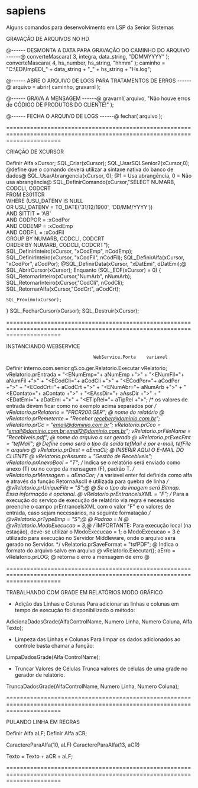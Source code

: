 # sapiens
Alguns comandos para desenvolvimento em LSP da Senior Sistemas

GRAVAÇÃO DE ARQUIVOS NO HD

@------ DESMONTA A DATA PARA GRAVAÇÃO DO CAMINHO DO ARQUIVO ------@
converteMascara( 3, integra, data_string, "DDMMYYYY" );
converteMascara( 4, hs_number, hs_string, "hhmm"     );
caminho =  "C:\\EDI\\ImpEDI_" + data_string + "_" + hs_string + "Hs.log";

@------ ABRE O ARQUIVO DE LOGS PARA TRATAMENTOS DE ERROS ------@
arquivo = abrir( caminho, gravarnl );

@------ GRAVA A MENSAGEM ------@
gravarnl( arquivo, "Não houve erros de CÓDIGO DE PRODUTOS DO CLIENTE!" );

@------ FECHA O ARQUIVO DE LOGS ------@
fechar( arquivo );

============================================================================================================================

CRIAÇÃO DE XCURSOR

Definir Alfa xCursor;
SQL_Criar(xCursor);
SQL_UsarSQLSenior2(xCursor,0);  @define que o comando deverá utilizar a sintaxe nativa do banco de dados@
SQL_UsarAbrangencia(xCursor, 0);  @1 = Usa abrangência, 0 = Não usa abrangência@
SQL_DefinirComando(xCursor,"SELECT NUMARB, CODCLI, CODCRT \
                              FROM E301TCR \
                             WHERE (USU_DATENV IS NULL \
                                OR USU_DATENV = TO_DATE('31/12/1900', 'DD/MM/YYYY')) \
                               AND SITTIT = 'AB' \
                               AND CODPOR = :xCodPor \
                               AND CODEMP = :xCodEmp \
                               AND CODFIL = :xCodFil \
                          GROUP BY NUMARB, CODCLI, CODCRT \
                          ORDER BY NUMARB, CODCLI, CODCRT");                        
SQL_DefinirInteiro(xCursor, "xCodEmp", nCodEmp);
SQL_DefinirInteiro(xCursor, "xCodFil", nCodFil);
SQL_DefinirAlfa(xCursor, "xCodPor", aCodPor);
@SQL_DefinirData(xCursor, "xDatEmi", dDatEmi);@
SQL_AbrirCursor(xCursor);
  Enquanto (SQL_EOF(xCursor) = 0) {
    SQL_RetornarInteiro(xCursor,"NumArb", nNumArb);
    SQL_RetornarInteiro(xCursor,"CodCli", nCodCli);
    SQL_RetornarAlfa(xCursor,"CodCrt", aCodCrt);
	
	
    SQL_Proximo(xCursor);
  }
SQL_FecharCursor(xCursor);
SQL_Destruir(xCursor);

============================================================================================================================

INSTANCIANDO WEBSERVICE

                                     WebService.Porta    variavel
Definir interno.com.senior.g5.co.ger.Relatorio.Executar vRelatorio;
vRelatorio.prEntrada = "<ENumEmp="+ aNumEmp +">" +
                       "<ENumFil="+ aNumFil +">" +
                       "<ECodCli="+ aCodCli +">" +
                       "<ECodPor="+ aCodPor +">" +
                       "<ECodCrt="+ aCodCrt +">" +
                       "<ENumAbr="+ aNumArb +">" +
                       "<EContato="+ aContato +">" +
                       "<EAssDir="+ aAssDir +">" +
                       "<EDatEmi="+ aDatEmi +">" +
                       "<ETipRel="+ aTipRel +">"; /* os valores de entrada devem ficar como no exemplo acima separados por <Variavel de entrada = valor ><Variavel de entrada = valor > */
vRelatorio.prRelatorio = "FRCR200.GER"; @ nome do relatório @ 
vRelatorio.prRemetente = "Receber <receber@dominio.com.br>"; 
vRelatorio.prCc = "email@dominio.com.br";
vRelatorio.prCco = "email@dominio.com.br;email2@dominio.com.br";
vRelatorio.prFileName = "Recebiveis.pdf"; @ nome do arquivo a ser gerado @ 
vRelatorio.prExecFmt = "tefMail"; @ Define como será o tipo de saída tefMail é por e-mail, tefFile = arquivo @ 
vRelatorio.prDest = aEmaCli; @ INSERIR AQUI O E-MAIL DO CLIENTE @
vRelatorio.prAssunto = "Gestão de Recebíveis"; 
vRelatorio.prAnexoBool = "T"; /* Indica se o relatório será enviado como anexo (T) ou no corpo da mensagem (F), padrão T. */ 
vRelatorio.prMensagem = aEmaCor; /* a variavel enter foi definida como alfa e através da função RetornaAscII é utilizada para quebra de linha */ 
@vRelatorio.prUniqueFile = "S";@ @ Se o tipo da imagem será Bitmap. Essa informação é opcional. @
vRelatorio.prEntranceIsXML = "F"; /* Para a execução do serviço de execução de relatório via regra é necessário preenche o campo prEntranceIsXML com o valor "F" e o valores de entrada, caso sejam necessários, na seguinte formatação */ 
@vRelatorio.prTypeBmp = "S";@ @ Padrao = N @   
@vRelatorio.ModoExecucao = 3;@ /* IMPORTANTE: Para execução local (na estação), deve-se utilizar o ModoExecucao = 1; o ModoExecucao = 3 é utilizado para execução no Servidor Middleware, onde o arquivo será gerado no Servidor. */
vRelatorio.prSaveFormat = "tsfPDF"; @ Indica o formato do arquivo salvo em arquivo @
vRelatorio.Executar();
aErro = vRelatorio.prLOG; @ retorna o erro a mensagem de erro @

============================================================================================================================

TRABALHANDO COM GRADE EM RELATÓRIOS MODO GRÁFICO

- Adição das Linhas e Colunas
Para adicionar as linhas e colunas em tempo de execução foi disponibilizado o método:

AdicionaDadosGrade(AlfaControlName,  Numero Linha, Numero Coluna, Alfa Texto);

- Limpeza das Linhas e Colunas
Para limpar os dados adicionados ao controle basta chamar a função:

LimpaDadosGrade(Alfa ControlName);

- Truncar Valores de Células
Trunca valores de células de uma grade no gerador de relatório.

TruncaDadosGrade(AlfaControlName,  Numero Linha, Numero Coluna);

============================================================================================================================

PULANDO LINHA EM REGRAS

Definir Alfa aLF;
Definir Alfa aCR;

CaractereParaAlfa(10, aLF)
CaractereParaAlfa(13, aCR)

Texto = Texto + aCR + aLF;

============================================================================================================================
